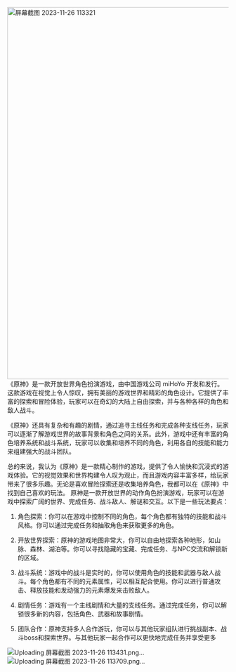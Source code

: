 <img width="848" alt="屏幕截图 2023-11-26 113321" src="https://githubfast.com/wjjcrazy/www/assets/152046137/17b671cd-2df6-4e2f-b3d4-3e4f101762d6">《原神》是一款开放世界角色扮演游戏，由中国游戏公司 miHoYo 开发和发行。这款游戏在视觉上令人惊叹，拥有美丽的游戏世界和精彩的角色设计。它提供了丰富的探索和冒险体验，玩家可以在奇幻的大陆上自由探索，并与各种各样的角色和敌人战斗。

《原神》还具有复杂和有趣的剧情，通过追寻主线任务和完成各种支线任务，玩家可以逐渐了解游戏世界的故事背景和角色之间的关系。此外，游戏中还有丰富的角色培养系统和战斗系统，玩家可以收集和培养不同的角色，利用各自的技能和能力来组建强大的战斗团队。

总的来说，我认为《原神》是一款精心制作的游戏，提供了令人愉快和沉浸式的游戏体验。它的视觉效果和世界构建令人叹为观止，而且游戏内容丰富多样，给玩家带来了很多乐趣。无论是喜欢冒险探索还是收集培养角色，我都可以在《原神》中找到自己喜欢的玩法。
原神是一款开放世界的动作角色扮演游戏，玩家可以在游戏中探索广阔的世界、完成任务、战斗敌人、解谜和交互。以下是一些玩法要点：

1. 角色探索：你可以在游戏中控制不同的角色，每个角色都有独特的技能和战斗风格。你可以通过完成任务和抽取角色来获取更多的角色。

2. 开放世界探索：原神的游戏地图非常大，你可以自由地探索各种地形，如山脉、森林、湖泊等。你可以寻找隐藏的宝藏、完成任务、与NPC交流和解锁新的区域。

3. 战斗系统：游戏中的战斗是实时的，你可以使用角色的技能和武器与敌人战斗。每个角色都有不同的元素属性，可以相互配合使用。你可以进行普通攻击、释放技能和发动强力的元素爆发来击败敌人。

4. 剧情任务：游戏有一个主线剧情和大量的支线任务。通过完成任务，你可以解锁很多新的内容，包括角色、武器和故事剧情。

5. 团队合作：原神支持多人合作游玩，你可以与其他玩家组队进行挑战副本、战斗boss和探索世界。与其他玩家一起合作可以更快地完成任务并享受更多

![Uploading 屏幕截图 2023-11-26 113431.png…]()
![Uploading 屏幕截图 2023-11-26 113709.png…]()
